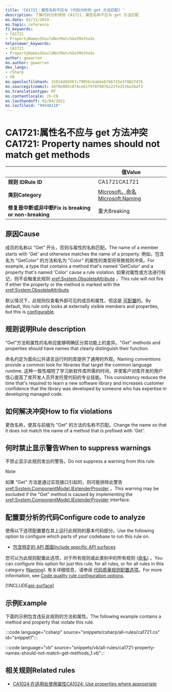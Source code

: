 ```yaml
---
title: 'CA1721：属性名称不应与 (代码分析的 get 方法匹配) '
description: 了解代码分析规则 CA1721：属性名称不应与 get 方法匹配
ms.date: 03/11/2019
ms.topic: reference
f1_keywords:
- CA1721
- PropertyNamesShouldNotMatchGetMethods
helpviewer_keywords:
- CA1721
- PropertyNamesShouldNotMatchGetMethods
author: gewarren
ms.author: gewarren
dev_langs:
- CSharp
- VB
ms.openlocfilehash: 31014d8d367c79056cbabbeb7bb733e3f882fd76
ms.sourcegitcommit: 4df8e005c074ceb1f978f007b222fe253be2baf3
ms.translationtype: MT
ms.contentlocale: zh-CN
ms.lasthandoff: 02/04/2021
ms.locfileid: "99548118"
---
```

# <a name="ca1721-property-names-should-not-match-get-methods"></a><span data-ttu-id="c7051-103">CA1721:属性名不应与 get 方法冲突</span><span class="sxs-lookup"><span data-stu-id="c7051-103">CA1721: Property names should not match get methods</span></span>

| | <span data-ttu-id="c7051-104">值</span><span class="sxs-lookup"><span data-stu-id="c7051-104">Value</span></span> |
|-|-|
| <span data-ttu-id="c7051-105">**规则 ID**</span><span class="sxs-lookup"><span data-stu-id="c7051-105">**Rule ID**</span></span> |<span data-ttu-id="c7051-106">CA1721</span><span class="sxs-lookup"><span data-stu-id="c7051-106">CA1721</span></span>|
| <span data-ttu-id="c7051-107">**类别**</span><span class="sxs-lookup"><span data-stu-id="c7051-107">**Category**</span></span> |[<span data-ttu-id="c7051-108">Microsoft。命名</span><span class="sxs-lookup"><span data-stu-id="c7051-108">Microsoft.Naming</span></span>](naming-warnings.md)|
| <span data-ttu-id="c7051-109">**修复是中断或非中断**</span><span class="sxs-lookup"><span data-stu-id="c7051-109">**Fix is breaking or non-breaking**</span></span> |<span data-ttu-id="c7051-110">重大</span><span class="sxs-lookup"><span data-stu-id="c7051-110">Breaking</span></span>|

## <a name="cause"></a><span data-ttu-id="c7051-111">原因</span><span class="sxs-lookup"><span data-stu-id="c7051-111">Cause</span></span>

<span data-ttu-id="c7051-112">成员的名称以 "Get" 开头，否则与属性的名称匹配。</span><span class="sxs-lookup"><span data-stu-id="c7051-112">The name of a member starts with 'Get' and otherwise matches the name of a property.</span></span> <span data-ttu-id="c7051-113">例如，包含名为 "GetColor" 的方法和名为 "Color" 的属性的类型将导致规则冲突。</span><span class="sxs-lookup"><span data-stu-id="c7051-113">For example, a type that contains a method that's named 'GetColor' and a property that's named 'Color' cause a rule violation.</span></span>
<span data-ttu-id="c7051-114">如果对属性或方法进行标记，则不会触发此规则 <xref:System.ObsoleteAttribute> 。</span><span class="sxs-lookup"><span data-stu-id="c7051-114">This rule will not fire if either the property or the method is marked with the <xref:System.ObsoleteAttribute>.</span></span>

<span data-ttu-id="c7051-115">默认情况下，此规则仅查看外部可见的成员和属性，但这是 [可配置](#configure-code-to-analyze)的。</span><span class="sxs-lookup"><span data-stu-id="c7051-115">By default, this rule only looks at externally visible members and properties, but this is [configurable](#configure-code-to-analyze).</span></span>

## <a name="rule-description"></a><span data-ttu-id="c7051-116">规则说明</span><span class="sxs-lookup"><span data-stu-id="c7051-116">Rule description</span></span>

<span data-ttu-id="c7051-117">“Get”方法和属性的名称应能够明确区分其功能上的差异。</span><span class="sxs-lookup"><span data-stu-id="c7051-117">"Get" methods and properties should have names that clearly distinguish their function.</span></span>

<span data-ttu-id="c7051-118">命名约定为面向公共语言运行时的库提供了通用的外观。</span><span class="sxs-lookup"><span data-stu-id="c7051-118">Naming conventions provide a common look for libraries that target the common language runtime.</span></span> <span data-ttu-id="c7051-119">这种一致性缩短了学习新软件库所需的时间，并使客户对库开发的用户信心提高了库开发人员开发托管代码的专业技能。</span><span class="sxs-lookup"><span data-stu-id="c7051-119">This consistency reduces the time that's required to learn a new software library and increases customer confidence that the library was developed by someone who has expertise in developing managed code.</span></span>

## <a name="how-to-fix-violations"></a><span data-ttu-id="c7051-120">如何解决冲突</span><span class="sxs-lookup"><span data-stu-id="c7051-120">How to fix violations</span></span>

<span data-ttu-id="c7051-121">更改名称，使其与前缀为 "Get" 的方法的名称不匹配。</span><span class="sxs-lookup"><span data-stu-id="c7051-121">Change the name so that it does not match the name of a method that is prefixed with 'Get'.</span></span>

## <a name="when-to-suppress-warnings"></a><span data-ttu-id="c7051-122">何时禁止显示警告</span><span class="sxs-lookup"><span data-stu-id="c7051-122">When to suppress warnings</span></span>

<span data-ttu-id="c7051-123">不禁止显示此规则发出的警告。</span><span class="sxs-lookup"><span data-stu-id="c7051-123">Do not suppress a warning from this rule.</span></span>

> [!NOTE]
> <span data-ttu-id="c7051-124">如果 "Get" 方法是通过实现接口引起的，则可能排除此警告 <xref:System.ComponentModel.IExtenderProvider> 。</span><span class="sxs-lookup"><span data-stu-id="c7051-124">This warning may be excluded if the "Get" method is caused by implementing the <xref:System.ComponentModel.IExtenderProvider> interface.</span></span>

## <a name="configure-code-to-analyze"></a><span data-ttu-id="c7051-125">配置要分析的代码</span><span class="sxs-lookup"><span data-stu-id="c7051-125">Configure code to analyze</span></span>

<span data-ttu-id="c7051-126">使用以下选项配置要在其上运行此规则的基本代码部分。</span><span class="sxs-lookup"><span data-stu-id="c7051-126">Use the following option to configure which parts of your codebase to run this rule on.</span></span>

- [<span data-ttu-id="c7051-127">包含特定的 API 图面</span><span class="sxs-lookup"><span data-stu-id="c7051-127">Include specific API surfaces</span></span>](#include-specific-api-surfaces)

<span data-ttu-id="c7051-128">您可以为此规则配置此选项，对于所有规则或此类别中的所有规则 ([命名](naming-warnings.md)) 。</span><span class="sxs-lookup"><span data-stu-id="c7051-128">You can configure this option for just this rule, for all rules, or for all rules in this category ([Naming](naming-warnings.md)).</span></span> <span data-ttu-id="c7051-129">有关详细信息，请参阅 [代码质量规则配置选项](../code-quality-rule-options.md)。</span><span class="sxs-lookup"><span data-stu-id="c7051-129">For more information, see [Code quality rule configuration options](../code-quality-rule-options.md).</span></span>

[!INCLUDE[api-surface](~/includes/code-analysis/api-surface.md)]

## <a name="example"></a><span data-ttu-id="c7051-130">示例</span><span class="sxs-lookup"><span data-stu-id="c7051-130">Example</span></span>

<span data-ttu-id="c7051-131">下面的示例包含违反此规则的方法和属性。</span><span class="sxs-lookup"><span data-stu-id="c7051-131">The following example contains a method and property that violate this rule.</span></span>

:::code language="csharp" source="snippets/csharp/all-rules/ca1721.cs" id="snippet1":::

:::code language="vb" source="snippets/vb/all-rules/ca1721-property-names-should-not-match-get-methods_1.vb":::

## <a name="related-rules"></a><span data-ttu-id="c7051-132">相关规则</span><span class="sxs-lookup"><span data-stu-id="c7051-132">Related rules</span></span>

- [<span data-ttu-id="c7051-133">CA1024:在适用处使用属性</span><span class="sxs-lookup"><span data-stu-id="c7051-133">CA1024: Use properties where appropriate</span></span>](ca1024.md)
